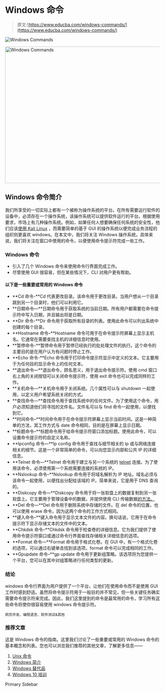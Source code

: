 # Windows 命令

> 原文:[https://www.educba.com/windows-commands/](https://www.educba.com/windows-commands/)

![Windows Commands](../Images/f853d3f1d871e64c5924cf008cc9703d.png)

<noscript><img class="alignnone size-full wp-image-203604" src="../Images/f853d3f1d871e64c5924cf008cc9703d.png" alt="Windows Commands" width="900" height="445" data-original-src="https://cdn.educba.com/academy/wp-content/uploads/2019/07/Windows-Commands.png"/></noscript>

## Windows 命令简介

我们所享受的一切实际上都有一个被称为操作系统的平台。在所有需要运行软件的设备中，必须存在一个操作系统，该操作系统可以提供软件运行的平台。根据使用要求，市场上有几种操作系统。例如，如果任何人想要确保任何系统的安全性，他们应该[使用 Kali Linux](https://www.educba.com/install-kali-linux/) ，而需要简单的基于 GUI 的操作系统以便完成业务流程的组织则更喜欢 windows。在本文中，我们将关注 Windows 操作系统，具体来说，我们将关注在窗口中使用的命令，以便使用命令提示符完成一些工作。

### Windows 命令

*   引入了几个 Windows 命令来使用命令行界面完成工作。
*   尽管使用 GUI 很容易，但在某些情况下，CLI 对用户更有帮助。

#### 以下是一些重要或常用的 Windows 命令

*   **Cd 命令-**Cd 代表更改目录。该命令用于更改目录。当用户想从一个目录跳到另一个目录时，他们可以利用它。
*   **日期命令—**日期命令用于获取系统的当前日期。所有用户都需要在命令提示符中写入日期，并且输出将是日期。
*   **Dir 命令-**Dir 命令用于获取所有目录的列表。使用此命令可以列出系统中创建的每个目录。
*   **Hostname 命令–**Hostname 命令可用于在命令提示符屏幕上显示主机名。它通常在需要查找主机的详细信息时使用。
*   **暂停命令-**暂停命令用于暂停已经执行的批处理文件的执行。这个命令的主要目的是在用户认为有问题时停止工作。
*   **Echo 命令-**Echo 命令用于打印命令提示符显示中定义的文本。它主要用于为任何目的显示命令上的任何文本。
*   **退出命令—**退出命令，顾名思义，用于退出命令提示符。使用 cmd 窗口右上角的关闭按钮可以关闭命令提示符，使用 exit 命令也可以完成同样的工作。
*   **关机命令—**关机命令用于关闭系统。几个属性可以与 shutdown 一起使用，以定义用户希望系统关闭的方式。
*   **查找命令—**查找命令用于查找系统中的任何文件。为了使用这个命令，用户必须知道他们将寻找的文件名。文件名可以与 find 命令一起使用，以便找到它。
*   **时间命令–**时间命令用于在命令提示符屏幕上显示当前时间。这是一种简单的方法，其工作方式与 date 命令相同，目的是在屏幕上显示日期。
*   **标题命令–**标题命令用于给命令提示符窗口添加标题。使用此命令，可以设置命令提示符的自定义名称。
*   **Ipconfig 命令—**Ip config 命令用于查找与细节相关的 Ip 或与网络连接相关的细节。这是一个非常简单的命令，可以向您显示内部和公共 IP 的详细信息。
*   **Telnet 命令—**Telnet 命令用于建立与另一个系统的 [telnet](https://www.educba.com/what-is-telnet/) 连接。为了使用该命令，必须使用第一个系统需要连接的系统的 IP。
*   **Nslookup 命令–**Nslookup 命令用于将域名解析为 IP 地址。域名必须与该命令一起使用，以便找出分配给该域的 IP。简单来说，它是用于 DNS 查询的。
*   **Diskcopy 命令—**Diskcopy 命令用于将一张软盘上的数据复制到另一张软盘上。它主要用于管理设备中的数据，并提供使用 CLI 传输数据[的方法。](https://www.educba.com/what-is-cli/)
*   **Del 命令—**Del 命令用于删除系统中存储的文件。在 del 命令的位置，也可以使用 erase 命令，因为这两个命令的工作方式相同。
*   **键入命令–**键入命令用于显示文本文件的内容。换句话说，它用于在命令提示符下显示存储文本的文件中的文本。
*   **Chkdsk 命令–**Chkdsk 命令用于检查卷的详细信息。它为我们提供了使用命令提示符窗口或通过命令行界面查找存储相关详细信息的选项。
*   **Format 命令—**Format 命令用于格式化卷。在 GUI 中，有一个格式化卷的选项，可以通过右键单击找到该选项，format 命令可以完成相同的工作。
*   **Gpupdate 命令–**gp update 命令用于更新组策略。该选项将为您提供一个平台，您可以在其中对组策略进行任何类型的更新。

### 结论

windows 命令行界面为用户提供了一个平台，让他们在使用命令而不是使用 GUI 工作时感到舒适。虽然将命令提示符用于一般目的并不常见，但一些关键任务确实需要命令提示符来完成。因此，我们这里提到的命令是最常用的命令，学习所有这些命令将使你很容易使用 windows 命令提示符。

<small>网页开发、编程语言、软件测试&其他</small>

### 推荐文章

这是 Windows 命令的指南。这里我们讨论了一些重要或常用的 Windows 命令的基本概念和列表。您也可以浏览我们推荐的其他文章，了解更多信息——

1.  [Unix 命令](https://www.educba.com/unix-commands/)
2.  [Windows 简介](https://www.educba.com/introduction-to-windows/)
3.  [Windows 替代品](https://www.educba.com/windows-alternatives/)
4.  [Windows 10 培训](https://www.educba.com/software-development/courses/windows-10-training/)

<footer class="entry-footer">

<aside class="sidebar sidebar-primary widget-area" role="complementary" aria-label="Primary Sidebar">Primary Sidebar</aside>

</footer>